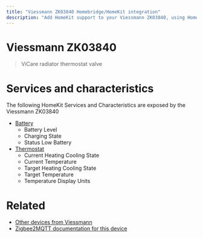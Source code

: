 ```yaml
---
title: "Viessmann ZK03840 Homebridge/HomeKit integration"
description: "Add HomeKit support to your Viessmann ZK03840, using Homebridge, Zigbee2MQTT and homebridge-z2m."
---
```

<!---
This file has been GENERATED using src/docgen/docgen.ts
DO NOT EDIT THIS FILE MANUALLY!
-->
# Viessmann ZK03840
> ViCare radiator thermostat valve


# Services and characteristics
The following HomeKit Services and Characteristics are exposed by
the Viessmann ZK03840

* [Battery](../../battery.md)
  * Battery Level
  * Charging State
  * Status Low Battery
* [Thermostat](../../climate.md)
  * Current Heating Cooling State
  * Current Temperature
  * Target Heating Cooling State
  * Target Temperature
  * Temperature Display Units


# Related
* [Other devices from Viessmann](../index.md#viessmann)
* [Zigbee2MQTT documentation for this device](https://www.zigbee2mqtt.io/devices/ZK03840.html)